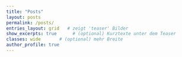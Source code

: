 ```yaml
---
title: "Posts"
layout: posts
permalink: /posts/
entries_layout: grid   # zeigt 'teaser' Bilder
show_excerpts: true      # (optional) Kurztexte unter dem Teaser
classes: wide       # (optional) mehr Breite
author_profile: true
---
```

